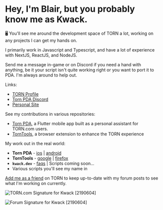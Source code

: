 # Hey, I'm Blair, but you probably know me as Kwack.

🖥️ You'll see me around the development space of TORN a lot, working on any projects I can get my hands on.

I primarily work in Javascript and Typescript, and have a lot of experience with NextJS, ReactJS, and NodeJS. 

Send me a message in-game or on Discord if you need a hand with anything, be it your script isn't quite working right or you want to port it to PDA. I'm always around to help out.

Links:
- [TORN Profile](https://www.torn.com/profiles.php?XID=2190604)
- [Torn PDA Discord](https://discord.gg/HJvfEsBRSJ)
- [Personal Site](https://kwack.dev)

See my contributions in various repositories:
- [Torn PDA](https://github.com/Manuito83/torn-pda/tree/master), a Flutter mobile app built as a personal assistant for TORN.com users. 
- [TornTools](https://github.com/Mephiles/torntools_extension), a browser extension to enhance the TORN experience


My work out in the real world:
- **Torn PDA** - [ios](https://apps.apple.com/us/app/torn-pda/id1510138514) | [android](https://play.google.com/store/apps/details?id=com.manuito.tornpda)
- **TornTools** - [google](https://chromewebstore.google.com/detail/torntools/hjpaapdjcgbmeikfnahipphknonhlhib) | [firefox](https://addons.mozilla.org/en-US/firefox/addon/torn-tools/)
- **`kwack.dev`** - [faqs](https://faq.kwack.dev/) | Scripts coming soon...
- Various scripts you'll see my name in


[Add me as a friend](https://www.torn.com/friendlist.php#/p=add&XID=2190604) on TORN to keep up-to-date with my forum posts to see what I'm working on currently.



![TORN.com Signature for Kwack [2190604]](https://www.torn.com/sigs/3_2190604.png)

![Forum Signature for Kwack [2190604]](https://i.imgur.com/xbw52DO.gif)
